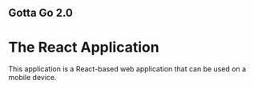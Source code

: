 ## Gotta Go 2.0
# The React Application

This application is a React-based web application that can be used on a mobile device.
